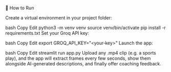🧪 How to Run


Create a virtual environment in your project folder:

bash
Copy
Edit
python3 -m venv venv
source venv/bin/activate
pip install -r requirements.txt
Set your Groq API key:

bash
Copy
Edit
export GROQ_API_KEY="<your‑key>"
Launch the app:

bash
Copy
Edit
streamlit run app.py
Upload any .mp4 clip (e.g. a sports play), and the app will extract frames every few seconds, show them alongside AI-generated descriptions, and finally offer coaching feedback.
